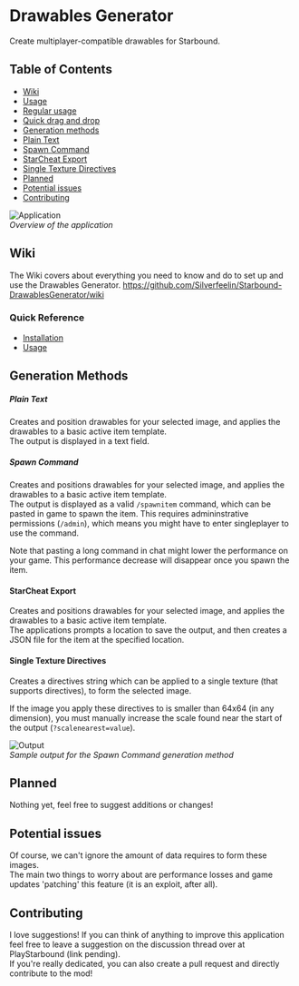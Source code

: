 # Drawables Generator
Create multiplayer-compatible drawables for Starbound.

## Table of Contents
- [Wiki](#wiki)
- [Usage](#usage)
 - [Regular usage](#regular-usage)
 - [Quick drag and drop](#quick-drag-and-drop)
- [Generation methods](#generation-methods)
 - [Plain Text](#plain-text)
 - [Spawn Command](#spawn-command)
 - [StarCheat Export](#starcheat-export)
 - [Single Texture Directives](#single-texture-directives)
- [Planned](#planned)
- [Potential issues](#potential-issues)
- [Contributing](#contributing)

![Application](https://raw.githubusercontent.com/Silverfeelin/Drawables-Generator/master/readme/application.png "Application")  
*Overview of the application*

## Wiki

The Wiki covers about everything you need to know and do to set up and use the Drawables Generator.
https://github.com/Silverfeelin/Starbound-DrawablesGenerator/wiki

### Quick Reference

* [Installation](https://github.com/Silverfeelin/Starbound-DrawablesGenerator/wiki/Installation)
* [Usage](https://github.com/Silverfeelin/Starbound-DrawablesGenerator/wiki/Usage)

## Generation Methods

##### Plain Text
Creates and position drawables for your selected image, and applies the drawables to a basic active item template.  
The output is displayed in a text field.

##### Spawn Command
Creates and positions drawables for your selected image, and applies the drawables to a basic active item template.  
The output is displayed as a valid `/spawnitem` command, which can be pasted in game to spawn the item.
This requires admininstrative permissions (`/admin`), which means you might have to enter singleplayer to use the command.

Note that pasting a long command in chat might lower the performance on your game. This performance decrease will disappear once you spawn the item.

#### StarCheat Export
Creates and positions drawables for your selected image, and applies the drawables to a basic active item template.  
The applications prompts a location to save the output, and then creates a JSON file for the item at the specified location.

#### Single Texture Directives
Creates a directives string which can be applied to a single texture (that supports directives), to form the selected image.

If the image you apply these directives to is smaller than 64x64 (in any dimension), you must manually increase the scale found near the start of the output (`?scalenearest=value`).

![Output](https://raw.githubusercontent.com/Silverfeelin/Drawables-Generator/master/readme/output.png "Output")  
*Sample output for the Spawn Command generation method*

## Planned
Nothing yet, feel free to suggest additions or changes!

## Potential issues
Of course, we can't ignore the amount of data requires to form these images.  
The main two things to worry about are performance losses and game updates 'patching' this feature (it is an exploit, after all).

## Contributing
I love suggestions! If you can think of anything to improve this application feel free to leave a suggestion on the discussion thread over at PlayStarbound (link pending).  
If you're really dedicated, you can also create a pull request and directly contribute to the mod!

